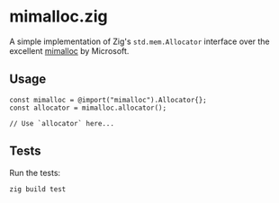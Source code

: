 # mimalloc.zig

A simple implementation of Zig's `std.mem.Allocator` interface over the excellent [mimalloc](https://github.com/microsoft/mimalloc) by Microsoft.

## Usage

```
const mimalloc = @import("mimalloc").Allocator{};
const allocator = mimalloc.allocator();

// Use `allocator` here...
```

## Tests

Run the tests:
```
zig build test
```